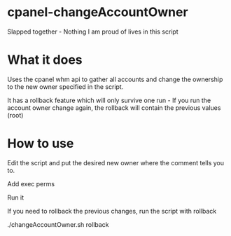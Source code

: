 # cpanel-changeAccountOwner

Slapped together - Nothing I am proud of lives in this script

# What it does

Uses the cpanel whm api to gather all accounts and change the ownership to the new owner specified in the script.

It has a rollback feature which will only survive one run - If you run the account owner change again, the rollback will contain the previous values (root)

# How to use

Edit the script and put the desired new owner where the comment tells you to.

Add exec perms

Run it


If you need to rollback the previous changes, run the script with rollback

./changeAccountOwner.sh rollback